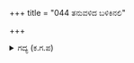 +++
title = "044 ತನುವಳಿದ ಬಳಿಕಿನಲಿ"

+++

<details><summary>ಗದ್ಯ (ಕ.ಗ.ಪ) </summary>

44. ದೇಹ ಅಳಿದು ಹೋದ ಮೇಲೆ ಮತ್ತೆ ಬೇರೆ ದೇಹ ಹುಟ್ಟಿ ಬರುತ್ತದೆ ಎಂಬುದು ನಿಜ. ಜನ್ಮಾಂತರಗಳಲ್ಲಿ ಹುಟ್ಟಿಗೆ ಒಳಗಾಗುವ ದೇಹದಲ್ಲಿ ಬಾಲ್ಯ, ಯೌವನ ತಾರುಣ್ಯ ವಾರ್ಧಕ್ಯ (ಮುಪ್ಪಿನಲ್ಲಿ) ಗಳಲ್ಲಿ ದೇಹ ಬದಲಾವಣೆ ಹೊಂದುತ್ತದೆ. ಶ್ರೇಷ್ಠ ಸತ್ಕರ್ಮಗಳು, ಪಾಪದ ದುಷ್ಕರ್ಮಗಳು ಎಂಬ ಹುಸಿ ಕಲ್ಪನೆಗಳು ದೇಹಕ್ಕೆ ಅನ್ವಯಿಸುತ್ತವೆಯೇ ಹೊರತು ಆತ್ಮನಿಗಿಲ್ಲ, ನನ್ನ ಮಾತನ್ನು ನಂಬು ಎಂದನು.
</details>

